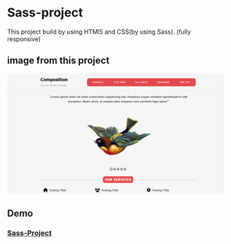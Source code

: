 # Sass-project
This project build by using HTMl5 and CSS(by using Sass). (fully responsive)


## image from this project
![project-image](/images/sass-project.png)

## Demo 
### [Sass-Project](https://composition-sass-web.vercel.app/)
